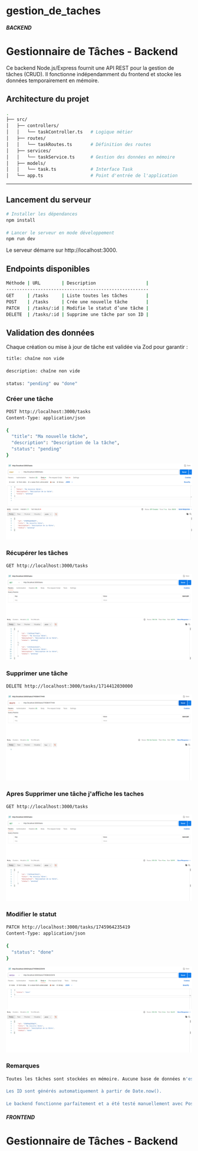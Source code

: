 # gestion_de_taches
##### BACKEND
#  Gestionnaire de Tâches - Backend

Ce backend Node.js/Express fournit une API REST pour la gestion de tâches (CRUD). Il fonctionne indépendamment du frontend et stocke les données temporairement en mémoire.

## Architecture du projet

``` bash
.
├── src/
│   ├── controllers/
│   │   └── taskController.ts   # Logique métier
│   ├── routes/
│   │   └── taskRoutes.ts       # Définition des routes
│   ├── services/
│   │   └── taskService.ts      # Gestion des données en mémoire
│   ├── models/
│   │   └── task.ts             # Interface Task
│   └── app.ts                  # Point d'entrée de l'application
```

---

##  Lancement du serveur

```bash
# Installer les dépendances
npm install

# Lancer le serveur en mode développement
npm run dev
```

Le serveur démarre sur http://localhost:3000.


## Endpoints disponibles

```bash
Méthode | URL        | Description                   |
------------------------------------------------------
GET     | /tasks     | Liste toutes les tâches       |
POST    | /tasks     | Crée une nouvelle tâche       |
PATCH   | /tasks/:id | Modifie le statut d’une tâche |
DELETE  | /tasks/:id | Supprime une tâche par son ID |
```

## Validation des données
Chaque création ou mise à jour de tâche est validée via Zod pour garantir :

```bash
title: chaîne non vide

description: chaîne non vide

status: "pending" ou "done"

```

### Créer une tâche
```bash
POST http://localhost:3000/tasks
Content-Type: application/json

{
  "title": "Ma nouvelle tâche",
  "description": "Description de la tâche",
  "status": "pending"
}
```
![Test avec Postman**](./assets/a.png)

### Récupérer les tâches
```bash
GET http://localhost:3000/tasks
```
![Test avec Postman**](./assets/b.png)

### Supprimer une tâche
```bash
DELETE http://localhost:3000/tasks/1714412030000
```
![Test avec Postman**](./assets/d.png)

### Apres Supprimer une tâche j'affiche les taches
```bash
GET http://localhost:3000/tasks
```
![Test avec Postman**](./assets/e.png)

### Modifier le statut
```bash
PATCH http://localhost:3000/tasks/1745964235419
Content-Type: application/json

{
  "status": "done"
}
```
![Test avec Postman**](./assets/f.png)

### Remarques
```bash
Toutes les tâches sont stockées en mémoire. Aucune base de données n'est utilisée.

Les ID sont générés automatiquement à partir de Date.now().

Le backend fonctionne parfaitement et a été testé manuellement avec Postman.
```



##### FRONTEND
#  Gestionnaire de Tâches - Backend

